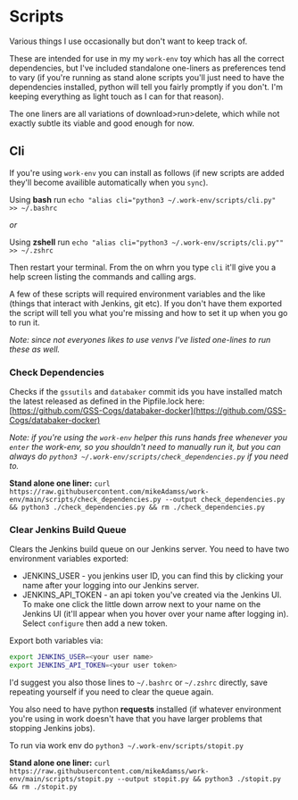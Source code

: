 
# Scripts

Various things I use occasionally but don't want to keep track of.

These are intended for use in my my `work-env` toy which has all the correct dependencies, but I've included standalone one-liners as preferences tend to vary (if you're running as stand alone scripts you'll just need to have the dependencies installed, python will tell you fairly promptly if you don't. I'm keeping everything as light touch as I can for that reason).

The one liners are all variations of download>run>delete, which while not exactly subtle its viable and good enough for now.

## Cli

If you're using `work-env` you can install as follows (if new scripts are added they'll become availible automatically when you `sync`).

Using **bash** run `echo "alias cli="python3 ~/.work-env/scripts/cli.py"  >> ~/.bashrc`

_or_

Using **zshell** run `echo "alias cli="python3 ~/.work-env/scripts/cli.py""  >> ~/.zshrc`

Then restart your terminal. From the on whrn you type `cli` it'll give you a help screen listing the commands and calling args.

A few of these scripts will required environment variables and the like (things that interact with Jenkins, git etc). If you don't have them exported the script will tell you what you're missing and how to set it up when you go to run it.

_Note: since not everyones likes to use venvs I've listed one-lines to run these as well._


### Check Dependencies

Checks if the `gssutils` and `databaker` commit ids you have installed match the latest released as defined in the Pipfile.lock here: [https://github.com/GSS-Cogs/databaker-docker](https://github.com/GSS-Cogs/databaker-docker) 

_Note: if you're using the `work-env` helper this runs hands free whenever you `enter` the work-env, so you shouldn't need to manually run it, but you can always do `python3 ~/.work-env/scripts/check_dependencies.py` if you need to._

**Stand alone one liner:** `curl https://raw.githubusercontent.com/mikeAdamss/work-env/main/scripts/check_dependencies.py --output check_dependencies.py && python3 ./check_dependencies.py && rm ./check_dependencies.py`

### Clear Jenkins Build Queue

Clears the Jenkins build queue on our Jenkins server. You need to have two environment variables exported:

* JENKINS_USER - you jenkins user ID, you can find this by clicking your name after your logging into our Jenkins server.
* JENKINS_API_TOKEN - an api token you've created via the Jenkins UI. To make one click the little down arrow next to your name on the Jenkins UI (it'll appear when you hover over your name after logging in). Select `configure` then add a new token.

Export both variables via:
```sh
export JENKINS_USER=<your user name>
export JENKINS_API_TOKEN=<your user token>
```

I'd suggest you also those lines to `~/.bashrc` or `~/.zshrc` directly, save repeating yourself if you need to clear the queue again.

You also need to have python **requests** installed (if whatever environment you're using in work doesn't have that you have larger problems that stopping Jenkins jobs).

To run via work env do `python3 ~/.work-env/scripts/stopit.py`

**Stand alone one liner:** `curl https://raw.githubusercontent.com/mikeAdamss/work-env/main/scripts/stopit.py --output stopit.py && python3 ./stopit.py && rm ./stopit.py`
